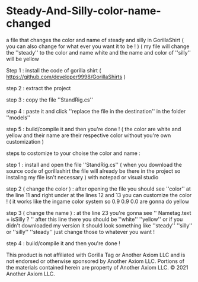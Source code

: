 # Steady-And-Silly-color-name-changed
a file that changes the color and name of steady and silly in GorillaShirt ( you can also change for what ever you want it to be ! )  ( my file will change the ''steady'' to the color and name white and the name and color of ''silly'' will be yellow


Step 1 : install the code of gorilla shirt ( https://github.com/developer9998/GorillaShirts )

step 2 : extract the project

step 3 : copy the file ''StandRig.cs''

step 4 : paste it and click ''replace the file in the destination'' in the folder ''models''

step 5 : build/compile it and then you're done ! ( the color are white and yellow and their name are their respective color without you're own customization )


steps to costomize to your choise the color and name : 


step 1 : install and open the file ''StandRig.cs'' ( when you download the source code of gorillashirt the file will already be there in the project so instaling my file isn't necessary ) with notepad or visual studio

step 2 ( change the color ) : after opening the file you should see ''color'' at the line 11 and right under at the lines 12 and 13 you can customize the color ! ( it works like the ingame color system so 0.9 0.9 0.0 are gonna do yellow

step 3 ( change the name ) : at the line 23 you're gonna see '' Nametag.text = isSilly ? '' after this line there you should be ''white'' ''yellow'' or if you didn't downloaded my version it should look something like ''steady'' ''silly'' or ''silly'' ''steady'' just change those to whatever you want !

step 4 : build/compile it and then you're done !
 

This product is not affiliated with Gorilla Tag or Another Axiom LLC and is not endorsed or otherwise sponsored by Another Axiom LLC. Portions of the materials contained herein are property of Another Axiom LLC. © 2021 Another Axiom LLC.
